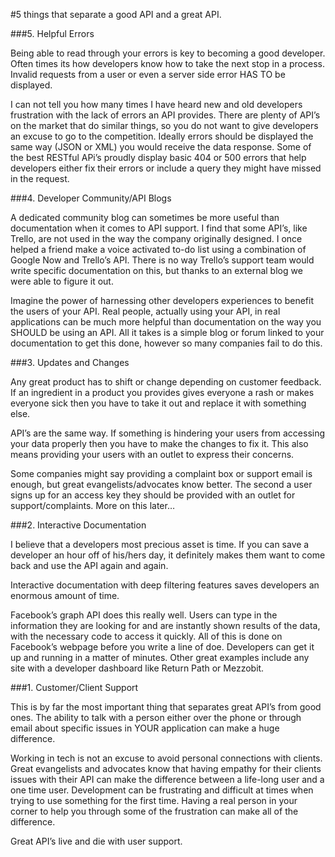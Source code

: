 #5 things that separate a good API and a great API.


###5. Helpful Errors

Being able to read through your errors is key to becoming a good developer. Often times its how developers know how to take the next stop in a process. Invalid requests from a user or even a server side error HAS TO be displayed. 

I can not tell you how many times I have heard new and old developers frustration with the lack of errors an API provides. There are plenty of API’s on the market that do similar things, so you do not want to give developers an excuse to go to the competition. Ideally errors should be displayed the same way (JSON or XML) you would receive the data response. Some of the best RESTful APi’s proudly display basic 404 or 500 errors that help developers either fix their errors or include a query they might have missed in the request.

###4. Developer Community/API Blogs

A dedicated community blog can sometimes be more useful than documentation when it comes to API support. I find that some API’s, like Trello, are not used in the way the company originally designed. I once helped a friend make a voice activated to-do list using a combination of Google Now and Trello’s API. There is no way Trello’s support team would write specific documentation on this, but thanks to an external blog we were able to figure it out. 

Imagine the power of harnessing other developers experiences to benefit the users of your API. Real people, actually using your API, in real applications can be much more helpful than documentation on the way you SHOULD be using an API. All it takes is a simple blog or forum linked to your documentation to get this done, however so many companies fail to do this.

###3. Updates and Changes

Any great product has to shift or change depending on customer feedback. If an ingredient in a product you provides gives everyone a rash or makes everyone sick then you have to take it out and replace it with something else. 

API’s are the same way. If something is hindering your users from accessing your data properly then you have to make the changes to fix it. This also means providing your users with  an outlet to express their concerns.

Some companies might say providing a complaint box or support email is enough, but great evangelists/advocates know better. The second a user signs up for an access key they should be provided with an outlet for support/complaints. More on this later…

###2. Interactive Documentation

I believe that a developers most precious asset is time. If you can save a developer an hour off of his/hers day, it definitely makes them want to come back and use the API again and again.
 
Interactive documentation with deep filtering features saves developers an enormous amount of time. 

Facebook’s graph API does this really well. Users can type in the information they are looking for and are instantly shown results of the data, with the necessary code to access it quickly. All of this is done on Facebook’s webpage before you write a line of doe. Developers can get it up and running in a matter of minutes. Other great examples include any site with a developer dashboard like Return Path or Mezzobit. 

###1. Customer/Client Support

This is by far the most important thing that separates great API’s from good ones. The ability to talk with a person either over the phone or through email about specific issues in YOUR application can make a huge difference. 

Working in tech is not an excuse to avoid personal connections with clients. Great evangelists and advocates know that having empathy for their clients issues with their API can make the difference between a life-long user and a one time user. Development can be frustrating and difficult at times when trying to use something for the first time. Having a real person in your corner to help you through some of the frustration can make all of the difference. 

Great API’s live and die with user support. 
